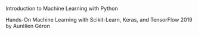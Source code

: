 Introduction to Machine Learning with Python

Hands-On Machine Learning with Scikit-Learn, Keras, and TensorFlow 2019 by Aurélien Géron